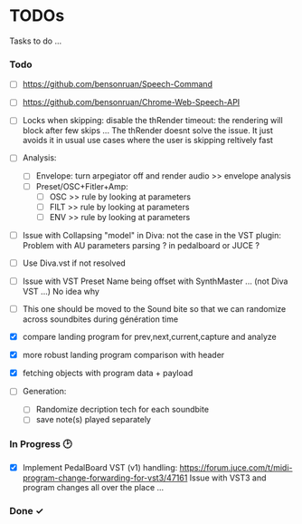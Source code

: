 # TODOs

Tasks to do ...

### Todo

- [ ] https://github.com/bensonruan/Speech-Command 
- [ ] https://github.com/bensonruan/Chrome-Web-Speech-API
- [ ] Locks when skipping: disable the thRender timeout: the rendering will block after few skips ...
      The thRender doesnt solve the issue. It just avoids it in usual use cases where the user is skipping reltively fast
- [ ] Analysis:
  - [ ] Envelope: turn arpegiator off and render audio >> envelope analysis
  - [ ] Preset/OSC+Fitler+Amp:
     - [ ] OSC  >> rule by looking at parameters
     - [ ] FILT >> rule by looking at parameters 
     - [ ] ENV  >> rule by looking at parameters 

- [ ] Issue with Collapsing "model" in Diva: not the case in the VST plugin: Problem with AU parameters parsing ? in pedalboard or JUCE ?
- [ ] Use Diva.vst if not resolved
- [ ] Issue with VST Preset Name being offset with SynthMaster ... (not Diva VST ...) No idea why
- [ ] This one should be moved to the Sound bite so that we can randomize across soundbites during génération time 
- [x] compare landing program for prev,next,current,capture and analyze
- [x] more robust landing program comparison with header
- [x] fetching objects with program data + payload

- [ ] Generation:
  - [ ] Randomize decription tech for each soundbite
  - [ ] save note(s) played separately

### In Progress 🕑

- [x] Implement PedalBoard VST (v1) handling: https://forum.juce.com/t/midi-program-change-forwarding-for-vst3/47161
      Issue with VST3 and program changes all over the place ...

### Done ✓

